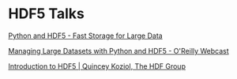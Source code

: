 # HDF5 Talks

[Python and HDF5 - Fast Storage for Large Data](https://www.youtube.com/watch?v=hnhN2_TpY8g)

[Managing Large Datasets with Python and HDF5 - O'Reilly Webcast](https://www.youtube.com/watch?v=wZEFoVUu8h0)

[Introduction to HDF5 | Quincey Koziol, The HDF Group](https://www.youtube.com/watch?v=IN1bqxj4pxE)
